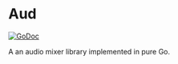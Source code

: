 # Aud

[![GoDoc](https://godoc.org/github.com/jncornett/aud?status.svg)](https://godoc.org/github.com/jncornett/aud)

A an audio mixer library implemented in pure Go.
